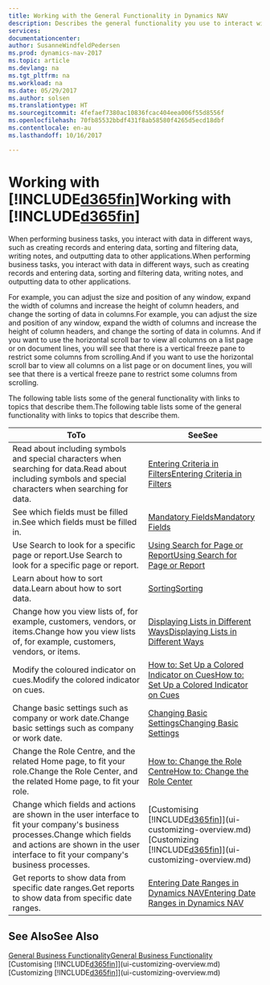 ```yaml
---
title: Working with the General Functionality in Dynamics NAV
description: Describes the general functionality you use to interact with data in Dynamics NAV, such as entering values, sorting data, and changing views.
services: 
documentationcenter: 
author: SusanneWindfeldPedersen
ms.prod: dynamics-nav-2017
ms.topic: article
ms.devlang: na
ms.tgt_pltfrm: na
ms.workload: na
ms.date: 05/29/2017
ms.author: solsen
ms.translationtype: HT
ms.sourcegitcommit: 4fefaef7380ac10836fcac404eea006f55d8556f
ms.openlocfilehash: 70fb85532bbdf431f8ab58580f4265d5ecd18dbf
ms.contentlocale: en-au
ms.lasthandoff: 10/16/2017

---
```

# <a name="working-with-included365finincludesd365finlongmdmd"></a><span data-ttu-id="e8d71-103">Working with [!INCLUDE[d365fin](includes/d365fin_long_md.md)]</span><span class="sxs-lookup"><span data-stu-id="e8d71-103">Working with [!INCLUDE[d365fin](includes/d365fin_long_md.md)]</span></span>
<span data-ttu-id="e8d71-104">When performing business tasks, you interact with data in different ways, such as creating records and entering data, sorting and filtering data, writing notes, and outputting data to other applications.</span><span class="sxs-lookup"><span data-stu-id="e8d71-104">When performing business tasks, you interact with data in different ways, such as creating records and entering data, sorting and filtering data, writing notes, and outputting data to other applications.</span></span>

<span data-ttu-id="e8d71-105">For example, you can adjust the size and position of any window, expand the width of columns and increase the height of column headers, and change the sorting of data in columns.</span><span class="sxs-lookup"><span data-stu-id="e8d71-105">For example, you can adjust the size and position of any window, expand the width of columns and increase the height of column headers, and change the sorting of data in columns.</span></span> <span data-ttu-id="e8d71-106">And if you want to use the horizontal scroll bar to view all columns on a list page or on document lines, you will see that there is a vertical freeze pane to restrict some columns from scrolling.</span><span class="sxs-lookup"><span data-stu-id="e8d71-106">And if you want to use the horizontal scroll bar to view all columns on a list page or on document lines, you will see that there is a vertical freeze pane to restrict some columns from scrolling.</span></span>

<span data-ttu-id="e8d71-107">The following table lists some of the general functionality with links to topics that describe them.</span><span class="sxs-lookup"><span data-stu-id="e8d71-107">The following table lists some of the general functionality with links to topics that describe them.</span></span>

| <span data-ttu-id="e8d71-108">To</span><span class="sxs-lookup"><span data-stu-id="e8d71-108">To</span></span> | <span data-ttu-id="e8d71-109">See</span><span class="sxs-lookup"><span data-stu-id="e8d71-109">See</span></span> |
| --- | --- |
| <span data-ttu-id="e8d71-110">Read about including symbols and special characters when searching for data.</span><span class="sxs-lookup"><span data-stu-id="e8d71-110">Read about including symbols and special characters when searching for data.</span></span> |[<span data-ttu-id="e8d71-111">Entering Criteria in Filters</span><span class="sxs-lookup"><span data-stu-id="e8d71-111">Entering Criteria in Filters</span></span>](ui-enter-criteria-filters.md) |
| <span data-ttu-id="e8d71-112">See which fields must be filled in.</span><span class="sxs-lookup"><span data-stu-id="e8d71-112">See which fields must be filled in.</span></span> |[<span data-ttu-id="e8d71-113">Mandatory Fields</span><span class="sxs-lookup"><span data-stu-id="e8d71-113">Mandatory Fields</span></span>](ui-mandatory-fields.md) |
| <span data-ttu-id="e8d71-114">Use Search to look for a specific page or report.</span><span class="sxs-lookup"><span data-stu-id="e8d71-114">Use Search to look for a specific page or report.</span></span> |[<span data-ttu-id="e8d71-115">Using Search for Page or Report</span><span class="sxs-lookup"><span data-stu-id="e8d71-115">Using Search for Page or Report</span></span>](ui-search.md) |
| <span data-ttu-id="e8d71-116">Learn about how to sort data.</span><span class="sxs-lookup"><span data-stu-id="e8d71-116">Learn about how to sort data.</span></span> |[<span data-ttu-id="e8d71-117">Sorting</span><span class="sxs-lookup"><span data-stu-id="e8d71-117">Sorting</span></span>](ui-sorting.md) |
| <span data-ttu-id="e8d71-118">Change how you view lists of, for example, customers, vendors, or items.</span><span class="sxs-lookup"><span data-stu-id="e8d71-118">Change how you view lists of, for example, customers, vendors, or items.</span></span> |[<span data-ttu-id="e8d71-119">Displaying Lists in Different Ways</span><span class="sxs-lookup"><span data-stu-id="e8d71-119">Displaying Lists in Different Ways</span></span>](across-display-lists-different-views.md) |
| <span data-ttu-id="e8d71-120">Modify the coloured indicator on cues.</span><span class="sxs-lookup"><span data-stu-id="e8d71-120">Modify the colored indicator on cues.</span></span> |[<span data-ttu-id="e8d71-121">How to: Set Up a Colored Indicator on Cues</span><span class="sxs-lookup"><span data-stu-id="e8d71-121">How to: Set Up a Colored Indicator on Cues</span></span>](ui-how-setup-colored-indicator-cues.md) |
| <span data-ttu-id="e8d71-122">Change basic settings such as company or work date.</span><span class="sxs-lookup"><span data-stu-id="e8d71-122">Change basic settings such as company or work date.</span></span> |[<span data-ttu-id="e8d71-123">Changing Basic Settings</span><span class="sxs-lookup"><span data-stu-id="e8d71-123">Changing Basic Settings</span></span>](ui-change-basic-settings.md) |
| <span data-ttu-id="e8d71-124">Change the Role Centre, and the related Home page, to fit your role.</span><span class="sxs-lookup"><span data-stu-id="e8d71-124">Change the Role Center, and the related Home page, to fit your role.</span></span> |[<span data-ttu-id="e8d71-125">How to: Change the Role Centre</span><span class="sxs-lookup"><span data-stu-id="e8d71-125">How to: Change the Role Center</span></span>](change-role.md) |
| <span data-ttu-id="e8d71-126">Change which fields and actions are shown in the user interface to fit your company's business processes.</span><span class="sxs-lookup"><span data-stu-id="e8d71-126">Change which fields and actions are shown in the user interface to fit your company's business processes.</span></span> |<span data-ttu-id="e8d71-127">[Customising [!INCLUDE[d365fin](includes/d365fin_md.md)]](ui-customizing-overview.md)</span><span class="sxs-lookup"><span data-stu-id="e8d71-127">[Customizing [!INCLUDE[d365fin](includes/d365fin_md.md)]](ui-customizing-overview.md)</span></span> |
| <span data-ttu-id="e8d71-128">Get reports to show data from specific date ranges.</span><span class="sxs-lookup"><span data-stu-id="e8d71-128">Get reports to show data from specific date ranges.</span></span> |[<span data-ttu-id="e8d71-129">Entering Date Ranges in Dynamics NAV</span><span class="sxs-lookup"><span data-stu-id="e8d71-129">Entering Date Ranges in Dynamics NAV</span></span>](ui-enter-date-ranges.md) |

## <a name="see-also"></a><span data-ttu-id="e8d71-130">See Also</span><span class="sxs-lookup"><span data-stu-id="e8d71-130">See Also</span></span>
[<span data-ttu-id="e8d71-131">General Business Functionality</span><span class="sxs-lookup"><span data-stu-id="e8d71-131">General Business Functionality</span></span>](ui-across-business-areas.md)  
<span data-ttu-id="e8d71-132">[Customising [!INCLUDE[d365fin](includes/d365fin_md.md)]](ui-customizing-overview.md)</span><span class="sxs-lookup"><span data-stu-id="e8d71-132">[Customizing [!INCLUDE[d365fin](includes/d365fin_md.md)]](ui-customizing-overview.md)</span></span>  

## 

